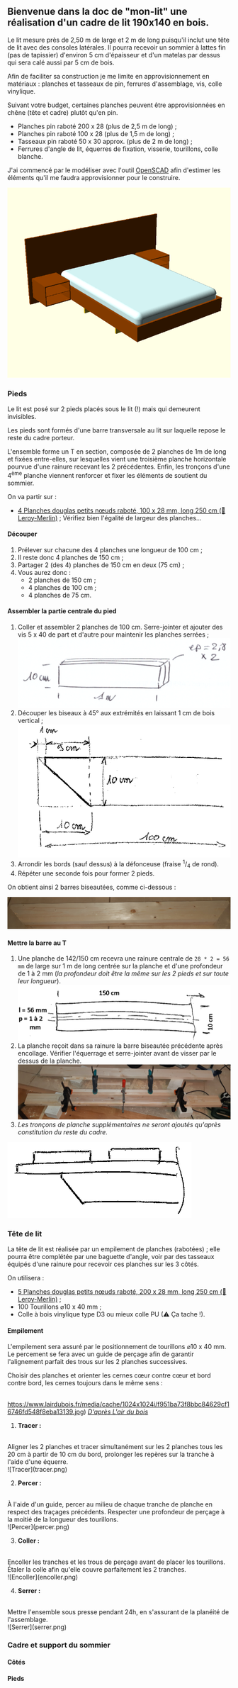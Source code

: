 ## Bienvenue dans la doc de "mon-lit" une réalisation d'un cadre de lit **190x140** en bois.

Le lit mesure près de 2,50 m de large et 2 m de long puisqu'il inclut une tête de lit avec des consoles latérales. Il pourra recevoir un sommier à lattes fin (pas de tapissier) d'environ 5 cm d'épaisseur et d'un matelas par dessus qui sera calé aussi par 5 cm de bois.

Afin de faciliter sa construction je me limite en approvisionnement en matériaux : planches et tasseaux de pin, ferrures d'assemblage, vis, colle vinylique.

Suivant votre budget, certaines planches peuvent être approvisionnées en chêne (tête et cadre) plutôt qu'en pin.

- Planches pin raboté 200 x 28 (plus de 2,5 m de long) ;
- Planches pin raboté 100 x 28 (plus de 1,5 m de long) ;
- Tasseaux pin raboté 50 x 30 approx. (plus de 2 m de long) ;
- Ferrures d'angle de lit, équerres de fixation, visserie, tourillons, colle blanche.

J'ai commencé par le modéliser avec l'outil [OpenSCAD](https://www.openscad.org/) afin d'estimer les éléments qu'il me faudra approvisionner pour le construire.

![Image générale](https://github.com/Marcussacapuces91/mon-lit/raw/main/OpenSCAD/lit.png)

### Pieds

Le lit est posé sur 2 pieds placés sous le lit (!) mais qui demeurent invisibles.

Les pieds sont formés d'une barre transversale au lit sur laquelle repose le reste du cadre porteur.

L'ensemble forme un T en section, composée de 2 planches de 1m de long et fixées entre-elles, sur lesquelles vient une troisième planche horizontale pourvue d'une rainure recevant les 2 précédentes. Enfin, les tronçons d'une 4<sup>ème</sup> planche viennent renforcer et fixer les éléments de soutient du sommier.

On va partir sur :

- [4 Planches douglas petits nœuds raboté, 100 x 28 mm, long 250 cm (🛒 Leroy-Merlin)](https://www.leroymerlin.fr/v3/p/produits/planche-douglas-petits-noeuds-rabote-100x28-mm-long-250cm-e133258) ; Vérifiez bien l'égalité de largeur des planches…

#### Découper

1. Prélever sur chacune des 4 planches une longueur de 100 cm ;
2. Il reste donc 4 planches de 150 cm ;
3. Partager 2 (des 4) planches de 150 cm en deux (75 cm) ;
4. Vous aurez donc :
   - 2 planches de 150 cm ;
   - 4 planches de 100 cm ;
   - 4 planches de 75 cm.

#### Assembler la partie centrale du pied

1. Coller et assembler 2 planches de 100 cm. Serre-jointer et ajouter des vis 5 x 40 de part et d'autre pour maintenir les planches serrées ;
![](Pied1.png)
2. Découper les biseaux à 45° aux extrémités en laissant 1 cm de bois vertical ;
![](Pied2.png)
3. Arrondir les bords (sauf dessus) à la défonceuse (fraise <sup>1</sup>/<sub>4</sub> de rond).
4. Répéter une seconde fois pour former 2 pieds.

On obtient ainsi 2 barres biseautées, comme ci-dessous :

![Barre biseautée](20210121_102932.jpg)

#### Mettre la barre au T

1. Une planche de 142/150 cm recevra une rainure centrale de `28 * 2 = 56 mm` de large sur 1 m de long centrée sur la planche et d'une profondeur de 1 à 2 mm (_la profondeur doit être la même sur les 2 pieds et sur toute leur longueur_).
![](Pied3.png)
2. La planche reçoit dans sa rainure la barre biseautée précédente après encollage. Vérifier l'équerrage et serre-jointer avant de  visser par le dessus de la planche.
![Barre collée et serrée sur la planche](20210121_153921.jpg)
3. _Les tronçons de planche supplémentaires ne seront ajoutés qu'après constitution du reste du cadre._

![Schéma de la réalisation terminée](Pied4.png)


### Tête de lit

La tête de lit est réalisée par un empilement de planches (rabotées) ; elle pourra être complétée par une baguette d'angle, voir par des tasseaux équipés d'une rainure pour recevoir ces planches sur les 3 côtés.

On utilisera :

- [5 Planches douglas petits nœuds raboté, 200 x 28 mm, long 250 cm (🛒 Leroy-Merlin)](https://www.leroymerlin.fr/v3/p/produits/planche-douglas-petits-noeuds-rabote-200x28-mm-long-250cm-e133257) ;
- 100 Tourillons ⌀10 x 40 mm ;
- Colle à bois vinylique type D3 ou mieux colle PU (⚠ Ça tache !).


#### Empilement

L'empilement sera assuré par le positionnement de tourillons ⌀10 x 40 mm. Le percement se fera avec un guide de perçage afin de garantir l'alignement parfait des trous sur les 2 planches successives.

Choisir des planches et orienter les cernes cœur contre cœur et bord contre bord, les cernes toujours dans le même sens :

![]()https://www.lairdubois.fr/media/cache/1024x1024i/f951ba73f8bbc84629cf16746fd548f8eba13139.jpg)
_[D'après L'air du bois](https://www.lairdubois.fr/trouvailles/925-comment-bien-assembler-des-lames-de-bois-massif-en-panneau.html)_

1. **Tracer :**
<br/>
Aligner les 2 planches et tracer simultanément sur les 2 planches tous les 20 cm à partir de 10 cm du bord, prolonger les repères sur la tranche à l'aide d'une équerre.
<br/>
![Tracer](tracer.png)

2. **Percer :**
<br/>
À l'aide d'un guide, percer au milieu de chaque tranche de planche en respect des traçages précédents. Respecter une profondeur de perçage à la moitié de la longueur des tourillons.
<br/>
![Percer](percer.png)

3. **Coller :**
<br/>
Encoller les tranches et les trous de perçage avant de placer les tourillons. Étaler la colle afin qu'elle couvre parfaitement les 2 tranches.
<br/>
![Encoller](encoller.png)

4. **Serrer :**
<br/>
Mettre l'ensemble sous presse pendant 24h, en s'assurant de la planéité de l'assemblage.
<br/>
![Serrer](serrer.png)

### Cadre et support du sommier

#### Côtés

#### Pieds

